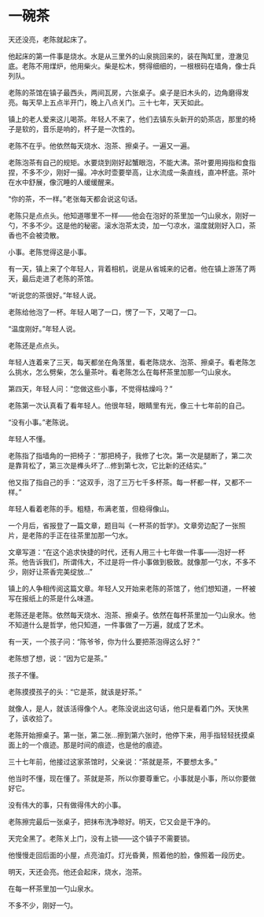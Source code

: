 # 一碗茶

天还没亮，老陈就起床了。

他起床的第一件事是烧水。水是从三里外的山泉挑回来的，装在陶缸里，澄澈见底。老陈不用煤炉，他用柴火。柴是松木，劈得细细的，一根根码在墙角，像士兵列队。

老陈的茶馆在镇子最西头，两间瓦房，六张桌子。桌子是旧木头的，边角磨得发亮。每天早上五点半开门，晚上八点关门。三十七年，天天如此。

镇上的老人爱来这儿喝茶。年轻人不来了，他们去镇东头新开的奶茶店，那里的椅子是软的，音乐是响的，杯子是一次性的。

老陈不在乎。他依然每天烧水、泡茶、擦桌子。一遍又一遍。

老陈泡茶有自己的规矩。水要烧到刚好起蟹眼泡，不能大沸。茶叶要用拇指和食指捏，不多不少，刚好一撮。冲水时壶要举高，让水流成一条直线，直冲杯底。茶叶在水中舒展，像沉睡的人缓缓醒来。

“你的茶，不一样。”老张每天都会说这句话。

老陈只是点点头。他知道哪里不一样——他会在泡好的茶里加一勺山泉水，刚好一勺，不多不少。这是他的秘密。滚水泡茶太烫，加一勺凉水，温度就刚好入口，茶香也不会被烫散。

小事。老陈觉得这是小事。

有一天，镇上来了个年轻人，背着相机，说是从省城来的记者。他在镇上游荡了两天，最后走进了老陈的茶馆。

“听说您的茶很好。”年轻人说。

老陈给他泡了一杯。年轻人喝了一口，愣了一下，又喝了一口。

“温度刚好。”年轻人说。

老陈还是点点头。

年轻人连着来了三天，每天都坐在角落里，看老陈烧水、泡茶、擦桌子。看老陈怎么挑水，怎么劈柴，怎么量茶叶。看老陈怎么在每杯茶里加那一勺山泉水。

第四天，年轻人问：“您做这些小事，不觉得枯燥吗？”

老陈第一次认真看了看年轻人。他很年轻，眼睛里有光，像三十七年前的自己。

“没有小事。”老陈说。

年轻人不懂。

老陈指了指墙角的一把椅子：“那把椅子，我修了七次。第一次是腿断了，第二次是靠背松了，第三次是榫头坏了...修到第七次，它比新的还结实。”

他又指了指自己的手：“这双手，泡了三万七千多杯茶。每一杯都一样，又都不一样。”

年轻人看着老陈的手。粗糙，布满老茧，但稳得像山。

一个月后，省报登了一篇文章，题目叫《一杯茶的哲学》。文章旁边配了一张照片，是老陈的手正在往茶里加那一勺水。

文章写道：“在这个追求快捷的时代，还有人用三十七年做一件事——泡好一杯茶。他告诉我们，所谓伟大，不过是将一件小事做到极致。就像那一勺水，不多不少，刚好让茶香完美绽放...”

镇上的人争相传阅这篇文章。年轻人又开始来老陈的茶馆了，他们想知道，一杯被写在报纸上的茶是什么味道。

老陈还是老陈。依然每天烧水、泡茶、擦桌子。依然在每杯茶里加一勺山泉水。他不知道什么是哲学，他只知道，一件事做了一万遍，就成了艺术。

有一天，一个孩子问：“陈爷爷，你为什么要把茶泡得这么好？”

老陈想了想，说：“因为它是茶。”

孩子不懂。

老陈摸摸孩子的头：“它是茶，就该是好茶。”

就像人，是人，就该活得像个人。老陈没说出这句话，他只是看着门外。天快黑了，该收拾了。

老陈开始擦桌子。第一张，第二张...擦到第六张时，他停下来，用手指轻轻抚摸桌面上的一个痕迹。那是时间的痕迹，也是他的痕迹。

三十七年前，他接过这家茶馆时，父亲说：“茶就是茶，不要想太多。”

他当时不懂，现在懂了。茶就是茶，所以你要尊重它。小事就是小事，所以你要做好它。

没有伟大的事，只有做得伟大的小事。

老陈擦完最后一张桌子，把抹布洗净晾好。明天，它又会是干净的。

天完全黑了。老陈关上门，没有上锁——这个镇子不需要锁。

他慢慢走回后面的小屋，点亮油灯。灯光昏黄，照着他的脸，像照着一段历史。

明天，天还会亮。他还会起床，烧水，泡茶。

在每一杯茶里加一勺山泉水。

不多不少，刚好一勺。